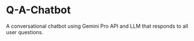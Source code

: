 # Q-A-Chatbot
A conversational chatbot using Gemini Pro API and LLM that responds to all user questions.
